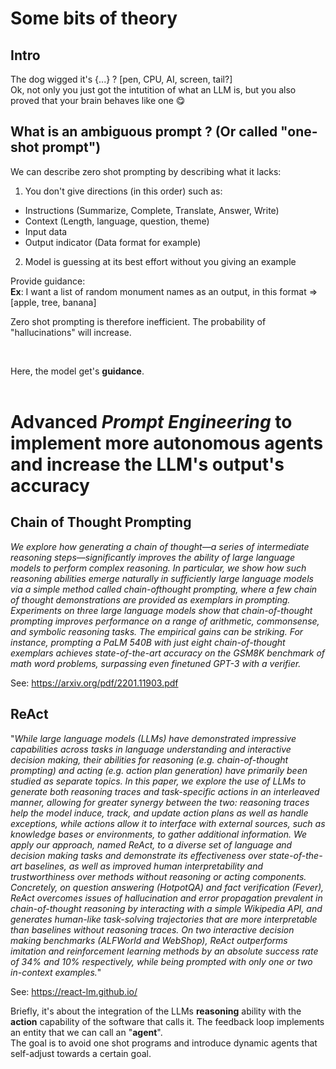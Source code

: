# Some bits of theory

## Intro

The dog wigged it's {...} ? [pen, CPU, AI, screen, tail?]<br>
Ok, not only you just got the intutition of what an LLM is, but you also proved that your brain behaves like one :yum:

## What is an ambiguous prompt ? (Or called "one-shot prompt")

We can describe zero shot prompting by describing what it lacks:

1.  You don't give directions (in this order) such as:

- Instructions (Summarize, Complete, Translate, Answer, Write)
- Context (Length, language, question, theme)
- Input data
- Output indicator (Data format for example)

2. Model is guessing at its best effort without you giving an example


Provide guidance: <br>
**Ex**: I want a list of random monument names as an output, in this format => [apple, tree, banana]

Zero shot prompting is therefore inefficient. The probability of "hallucinations" will increase.

<br>

Here, the model get's **guidance**. <br><br>

# Advanced *Prompt Engineering* to implement more autonomous agents and increase the LLM's output's accuracy

##  Chain of Thought Prompting

*We explore how generating a chain of thought—a series of intermediate reasoning
steps—significantly improves the ability of large language models to perform
complex reasoning. In particular, we show how such reasoning abilities emerge
naturally in sufficiently large language models via a simple method called chain-ofthought prompting, where a few chain of thought demonstrations are provided as
exemplars in prompting.
Experiments on three large language models show that chain-of-thought prompting
improves performance on a range of arithmetic, commonsense, and symbolic
reasoning tasks. The empirical gains can be striking. For instance, prompting a
PaLM 540B with just eight chain-of-thought exemplars achieves state-of-the-art
accuracy on the GSM8K benchmark of math word problems, surpassing even
finetuned GPT-3 with a verifier.*

See: https://arxiv.org/pdf/2201.11903.pdf
<br>

## ReAct

"*While large language models (LLMs) have demonstrated impressive capabilities across tasks in language understanding and interactive decision making, their abilities for reasoning (e.g. chain-of-thought prompting) and acting (e.g. action plan generation) have primarily been studied as separate topics. In this paper, we explore the use of LLMs to generate both reasoning traces and task-specific actions in an interleaved manner, allowing for greater synergy between the two: reasoning traces help the model induce, track, and update action plans as well as handle exceptions, while actions allow it to interface with external sources, such as knowledge bases or environments, to gather additional information. We apply our approach, named ReAct, to a diverse set of language and decision making tasks and demonstrate its effectiveness over state-of-the-art baselines, as well as improved human interpretability and trustworthiness over methods without reasoning or acting components. Concretely, on question answering (HotpotQA) and fact verification (Fever), ReAct overcomes issues of hallucination and error propagation prevalent in chain-of-thought reasoning by interacting with a simple Wikipedia API, and generates human-like task-solving trajectories that are more interpretable than baselines without reasoning traces. On two interactive decision making benchmarks (ALFWorld and WebShop), ReAct outperforms imitation and reinforcement learning methods by an absolute success rate of 34% and 10% respectively, while being prompted with only one or two in-context examples.*" <br>

See: https://react-lm.github.io/
<br>

Briefly, it's about the integration of the LLMs **reasoning** ability with the **action** capability of the software that calls it. The feedback loop implements an entity that we can call an "**agent**". <br>
The goal is to avoid one shot programs and introduce dynamic agents that self-adjust towards a certain goal.

<br>

